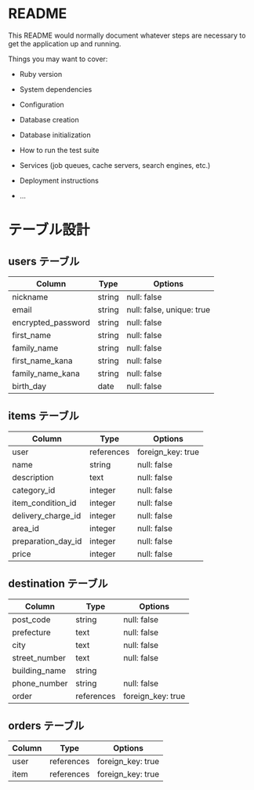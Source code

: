 # README

This README would normally document whatever steps are necessary to get the
application up and running.

Things you may want to cover:

* Ruby version

* System dependencies

* Configuration

* Database creation

* Database initialization

* How to run the test suite

* Services (job queues, cache servers, search engines, etc.)

* Deployment instructions

* ...

# テーブル設計

## users テーブル

| Column             | Type   | Options                   |
| ------------------ | ------ | ------------------------- |
| nickname           | string | null: false               |
| email              | string | null: false, unique: true |
| encrypted_password | string | null: false               |
| first_name         | string | null: false               |
| family_name        | string | null: false               |
| first_name_kana    | string | null: false               |
| family_name_kana   | string | null: false               |
| birth_day          | date   | null: false               |

## items テーブル

| Column             | Type         | Options           |
| ------------------ | ------------ | ----------------- |
| user               | references   | foreign_key: true |
| name               | string       | null: false       |
| description        | text         | null: false       |
| category_id        | integer      | null: false       |
| item_condition_id  | integer      | null: false       |
| delivery_charge_id | integer      | null: false       |
| area_id            | integer      | null: false       |
| preparation_day_id | integer      | null: false       |
| price              | integer      | null: false       |

## destination テーブル

| Column        | Type       | Options           |
| ------------- | ---------- | ------------------|
| post_code     | string     | null: false       |
| prefecture    | text       | null: false       |
| city          | text       | null: false       |
| street_number | text       | null: false       |
| building_name | string     |                   |
| phone_number  | string     | null: false       |
| order         | references | foreign_key: true |

## orders テーブル

| Column      | Type       | Options           |
| ----------- | -----------| ----------------- |
| user        | references | foreign_key: true |
| item        | references | foreign_key: true |
